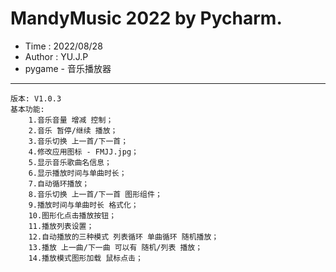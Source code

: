 # MandyMusic 2022 by Pycharm.

- Time : 2022/08/28
- Author : YU.J.P
- pygame - 音乐播放器

---

    版本: V1.0.3
    基本功能:
        1.音乐音量 增减 控制；
        2.音乐 暂停/继续 播放；
        3.音乐切换 上一首/下一首；
        4.修改应用图标 - FMJJ.jpg；
        5.显示音乐歌曲名信息；
        6.显示播放时间与单曲时长；
        7.自动循环播放；
        8.音乐切换 上一首/下一首 图形组件；
        9.播放时间与单曲时长 格式化；
        10.图形化点击播放按钮；
        11.播放列表设置；
        12.自动播放的三种模式 列表循环 单曲循环 随机播放；
        13.播放 上一曲/下一曲 可以有 随机/列表 播放；
        14.播放模式图形加载 鼠标点击；
